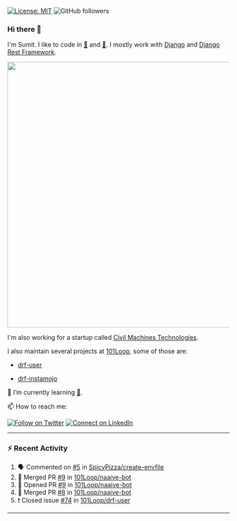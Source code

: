 [![License: MIT](https://img.shields.io/badge/License-MIT-yellow.svg)](https://opensource.org/licenses/MIT)
![GitHub followers](https://img.shields.io/github/followers/sumit4613?style=social)

### Hi there 👋

I'm Sumit. I like to code in [:snake:](https://python.org/) and [:rabbit:](https://golang.org). I mostly work with [Django](https://djangoproject.com) and [Django Rest Framework](https://www.django-rest-framework.org/).

<p align="center">
  <img width="600" src="https://static.djangoproject.com/img/logos/django-logo-negative.png">
</p>

I'm also working for a startup called [Civil Machines Technologies](https://civilmachines.com/).


I also maintain several projects at [101Loop](https://github.com/101loop/), some of those are:

- [drf-user](https://github.com/101loop/drf-user)

- [drf-instamojo ](https://github.com/101loop/drf-instamojo)

🔭 I’m currently learning [:rabbit:](https://golang.org).

📫 How to reach me:

[![Follow on Twitter](https://img.shields.io/badge/--twitter?label=Twitter&logo=Twitter&style=social)](https://twitter.com/sumitsingh4613) [![Connect on LinkedIn](https://img.shields.io/badge/--linkedin?label=LinkedIn&logo=LinkedIn&style=social)](https://www.linkedin.com/in/sumit4613)


---

### :zap: Recent Activity

<!--START_SECTION:activity-->
1. 🗣 Commented on [#5](https://github.com/SpicyPizza/create-envfile/issues/5) in [SpicyPizza/create-envfile](https://github.com/SpicyPizza/create-envfile)
2. 🎉 Merged PR [#9](https://github.com/101Loop/naaive-bot/pull/9) in [101Loop/naaive-bot](https://github.com/101Loop/naaive-bot)
3. 💪 Opened PR [#9](https://github.com/101Loop/naaive-bot/pull/9) in [101Loop/naaive-bot](https://github.com/101Loop/naaive-bot)
4. 🎉 Merged PR [#8](https://github.com/101Loop/naaive-bot/pull/8) in [101Loop/naaive-bot](https://github.com/101Loop/naaive-bot)
5. ❗️ Closed issue [#74](https://github.com/101Loop/drf-user/issues/74) in [101Loop/drf-user](https://github.com/101Loop/drf-user)
<!--END_SECTION:activity-->

---
